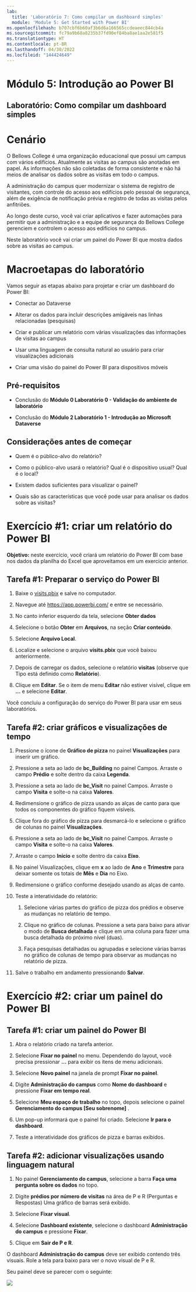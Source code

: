 ```yaml
---
lab:
  title: 'Laboratório 7: Como compilar um dashboard simples'
  module: 'Module 5: Get Started with Power BI'
ms.openlocfilehash: b707cbf6b60af3b6d6a166565ccdeaeec844cb4a
ms.sourcegitcommit: fc79a9b68a8235b37fd90ef84ba8ae1aa2e581f5
ms.translationtype: HT
ms.contentlocale: pt-BR
ms.lasthandoff: 04/30/2022
ms.locfileid: "144424649"
---
```

# <a name="module-5-get-started-with-power-bi"></a>Módulo 5: Introdução ao Power BI
## <a name="lab-how-to-build-a-simple-dashboard"></a>Laboratório: Como compilar um dashboard simples

# <a name="scenario"></a>Cenário

O Bellows College é uma organização educacional que possui um campus com vários edifícios. Atualmente as visitas ao campus são anotadas em papel. As informações não são coletadas de forma consistente e não há meios de analisar os dados sobre as visitas em todo o campus.

A administração do campus quer modernizar o sistema de registro de visitantes, com controle do acesso aos edifícios pelo pessoal de segurança, além de exigência de notificação prévia e registro de todas as visitas pelos anfitriões.

Ao longo deste curso, você vai criar aplicativos e fazer automações para permitir que a administração e a equipe de segurança do Bellows College gerenciem e controlem o acesso aos edifícios no campus.

Neste laboratório você vai criar um painel do Power BI que mostra dados sobre as visitas ao campus.

# <a name="high-level-lab-steps"></a>Macroetapas do laboratório

Vamos seguir as etapas abaixo para projetar e criar um dashboard do Power BI:

-   Conectar ao Dataverse

-   Alterar os dados para incluir descrições amigáveis nas linhas relacionadas (pesquisas)

-   Criar e publicar um relatório com várias visualizações das informações de visitas ao campus

-   Usar uma linguagem de consulta natural ao usuário para criar visualizações adicionais

-   Criar uma visão do painel do Power BI para dispositivos móveis

## <a name="prerequisites"></a>Pré-requisitos

-   Conclusão do **Módulo 0 Laboratório 0 - Validação do ambiente de laboratório**

-   Conclusão do **Módulo 2 Laboratório 1 - Introdução ao Microsoft Dataverse**

## <a name="things-to-consider-before-you-begin"></a>Considerações antes de começar

-   Quem é o público-alvo do relatório?

-   Como o público-alvo usará o relatório? Qual é o dispositivo usual? Qual é o local?

-   Existem dados suficientes para visualizar o painel?

-   Quais são as características que você pode usar para analisar os dados sobre as visitas?

# <a name="exercise-1-create-power-bi-report"></a>Exercício \#1: criar um relatório do Power BI

**Objetivo:** neste exercício, você criará um relatório do Power BI com base nos dados da planilha do Excel que aproveitamos em um exercício anterior.

## <a name="task-1-prepare-power-bi-service"></a>Tarefa \#1: Preparar o serviço do Power BI

1.  Baixe o [visits.pbix](../../Allfiles/visits.pbix) e salve no computador.

2.  Navegue até <https://app.powerbi.com/> e entre se necessário.

3.  No canto inferior esquerdo da tela, selecione **Obter dados**

4.  Selecione o botão **Obter** em **Arquivos**, na seção **Criar conteúdo**.

5.  Selecione **Arquivo Local**.

6.  Localize e selecione o arquivo **visits.pbix** que você baixou anteriormente.

7.  Depois de carregar os dados, selecione o relatório **visitas** (observe que Tipo está definido como **Relatório**).

8.  Clique em **Editar**. Se o item de menu **Editar** não estiver visível, clique em **...** e selecione **Editar**.

Você concluiu a configuração do serviço do Power BI para usar em seus laboratórios. 

## <a name="task-2-create-chart-and-time-visualizations"></a>Tarefa \#2: criar gráficos e visualizações de tempo

1.  Pressione o ícone de **Gráfico de pizza** no painel **Visualizações** para inserir um gráfico.

2.  Pressione a seta ao lado de **bc_Building** no painel Campos. Arraste o campo **Prédio** e solte dentro da caixa **Legenda**.

3.  Pressione a seta ao lado de **bc_Visit** no painel Campos. Arraste o campo **Visita** e solte-o na caixa **Valores**.

4.  Redimensione o gráfico de pizza usando as alças de canto para que todos os componentes do gráfico fiquem visíveis.

5.  Clique fora do gráfico de pizza para desmarcá-lo e selecione o gráfico de colunas no painel **Visualizações**.

6.  Pressione a seta ao lado de **bc_Visit** no painel Campos. Arraste o campo **Visita** e solte-o na caixa **Valores**.

7.  Arraste o campo **Início** e solte dentro da caixa **Eixo**.

8.  No painel Visualizações, clique em **x** ao lado de **Ano** e **Trimestre** para deixar somente os totais de **Mês** e **Dia** no Eixo.

9.  Redimensione o gráfico conforme desejado usando as alças de canto.

10. Teste a interatividade do relatório:

    1.  Selecione várias partes do gráfico de pizza dos prédios e observe as mudanças no relatório de tempo.

    2.  Clique no gráfico de colunas. Pressione a seta para baixo para ativar o modo de **Busca detalhada** e clique em uma coluna para fazer uma busca detalhada do próximo nível (duas). 
    
    3.  Faça pesquisas detalhadas ou agrupadas e selecione várias barras no gráfico de colunas de tempo para observar as mudanças no relatório de pizza.

11. Salve o trabalho em andamento pressionando **Salvar**.

# <a name="exercise-2-create-power-bi-dashboard"></a>Exercício \#2: criar um painel do Power BI

## <a name="task-1-create-power-bi-dashboard"></a>Tarefa \#1: criar um painel do Power BI

1.  Abra o relatório criado na tarefa anterior.

2.  Selecione **Fixar no painel** no menu. Dependendo do layout, você precisa pressionar **...** para exibir os itens de menu adicionais.

3.  Selecione **Novo painel** na janela de prompt **Fixar no painel**.

4.  Digite **Administração do campus** como **Nome do dashboard** e pressione **Fixar em tempo real**.

5.  Selecione **Meu espaço de trabalho** no topo, depois selecione o painel **Gerenciamento do campus [Seu sobrenome]** .

6.  Um pop-up informará que o painel foi criado. Selecione **Ir para o dashboard**.

7.  Teste a interatividade dos gráficos de pizza e barras exibidos.

## <a name="task-2-add-visualizations-using-natural-language"></a>Tarefa \#2: adicionar visualizações usando linguagem natural

1.  No painel **Gerenciamento do campus**, selecione a barra **Faça uma pergunta sobre os dados** no topo.

2.  Digite **prédios por número de visitas** na área de P e R (Perguntas e Respostas) Uma gráfico de barras será exibido.

3.  Selecione **Fixar visual**.

4.  Selecione **Dashboard existente**, selecione o dashboard **Administração do campus** e pressione **Fixar**.

5.  Clique em **Sair de P e R**.

O dashboard **Administração do campus** deve ser exibido contendo três visuais. Role a tela para baixo para ver o novo visual de P e R.

Seu painel deve se parecer com o seguinte:

![](media/5-powerbi-result.png)
